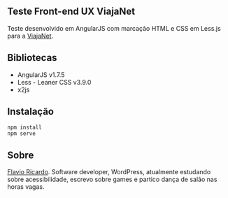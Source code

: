## Teste Front-end UX ViajaNet

Teste desenvolvido em AngularJS com marcação HTML e CSS em Less.js para a [ViajaNet](https://www.viajanet.com.br/).

## Bibliotecas

* AngularJS v1.7.5
* Less - Leaner CSS v3.9.0
* x2js

## Instalação
```
npm install
npm serve
```

## Sobre

[Flavio Ricardo](https://medium.com/@flavioricardo91). Software developer, WordPress, atualmente estudando sobre acessibilidade, escrevo sobre games e partico dança de salão nas horas vagas.